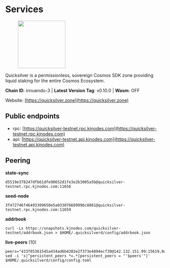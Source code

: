 # Services

<figure><img src="https://raw.githubusercontent.com/kj89/testnet_manuals/main/pingpub/logos/quicksilver.png" width="150" alt=""><figcaption></figcaption></figure>

Quicksilver is a permissionless, sovereign Cosmos SDK zone providing liquid staking for the entire Cosmos Ecosystem.

**Chain ID**: innuendo-3 | **Latest Version Tag**: v0.10.0 | **Wasm**: OFF

Website: [https://quicksilver.zone](https://quicksilver.zone)


## Public endpoints

* rpc: [https://quicksilver-testnet.rpc.kjnodes.com](https://quicksilver-testnet.rpc.kjnodes.com)
* api: [https://quicksilver-testnet.api.kjnodes.com](https://quicksilver-testnet.api.kjnodes.com)

## Peering

**state-sync**

```
d5519e378247dfb61dfe90652d1fe3e2b3005a5b@quicksilver-testnet.rpc.kjnodes.com:11656
```

**seed-node**

```
3f472746f46493309650e5a033076689996c8881@quicksilver-testnet.rpc.kjnodes.com:11659
```

**addrbook**
```
curl -Ls https://snapshots.kjnodes.com/quicksilver-testnet/addrbook.json > $HOME/.quicksilverd/config/addrbook.json
```

**live-peers** (10)
```
peers="433f85361545a434ad6b4202e2f373e4894ecf39@142.132.151.99:15619,0a3ac40a7a4ce35978c4da97be2eb6974bc3c58b@185.252.233.217:46656,66f9d8f52a4637dc9215cdaa8dc2977633e52bbf@95.217.144.121:26656,025e1a9ba7e536e1db47569b55081f7adf6d2f9e@95.217.83.28:26636,2096650d8586b858d3369205f3b46ac4c765bc8e@65.109.53.155:26656,711b97aa5956c6ce95c05895faa6c3ad3c04d440@135.181.59.162:11156,c4489720ba051c79f5bb16ae5d81341b0f248e19@54.194.109.230:26656,8a334ed2e728ca1164f8ef6ae58dd5fda31da5be@66.94.104.239:26641,e0f0703e9ce343c46e0ec01b19216715e817b358@65.109.85.170:28656,ba6c461874236d6dc95083886c8bd833d47d5c0a@195.3.221.13:46656"
sed -i 's|^persistent_peers *=.*|persistent_peers = "'$peers'"|' $HOME/.quicksilverd/config/config.toml
```
